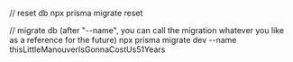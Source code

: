 // reset db
npx prisma migrate reset

// migrate db (after "--name", you can call the migration whatever you like as a reference for the future)
npx prisma migrate dev --name thisLittleManouverIsGonnaCostUs51Years